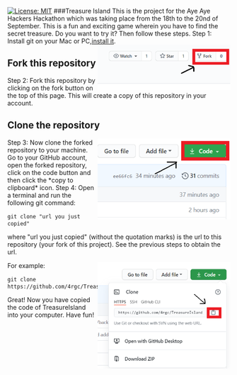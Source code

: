 [![License: MIT](https://img.shields.io/badge/License-MIT-green.svg)](https://opensource.org/licenses/MIT)
###Treasure Island
This is the project for the Aye Aye Hackers Hackathon which was taking place from the 18th to the 20nd of September.
This is a fun and exciting game wherein you have to find the secret treasure. Do you want to try it? Then follow these steps.
Step 1: Install git on your Mac or PC,[install it]( https://help.github.com/articles/set-up-git/).
<img align="right" width="300" src="UserMedia/fork.png" alt="fork this repository" />



## Fork this repository
Step 2:
Fork this repository by clicking on the fork button on the top of this page.
This will create a copy of this repository in your account.

## Clone the repository

<img align="right" width="300" src="UserMedia/clone.png" alt="clone this repository" />
Step 3:
Now clone the forked repository to your machine. Go to your GitHub account, open the forked repository, click on the code button and then click the *copy to clipboard* icon.
Step 4:
Open a terminal and run the following git command:

```
git clone "url you just copied"
```
where "url you just copied" (without the quotation marks) is the url to this repository (your fork of this project). See the previous steps to obtain the url.

<img align="right" width="300" src="UserMedia/copy-to-clipboard.png" alt="copy URL to clipboard" />

For example:
```
git clone https://github.com/4rgc/TreasureIsland.git
```
Great! Now you have copied the code of TreasureIsland into your computer. Have fun!
